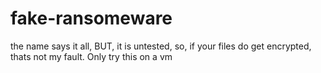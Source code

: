 # fake-ransomeware
the name says it all, BUT, it is untested, so, if your files do get encrypted, thats not my fault. Only try this on a vm
